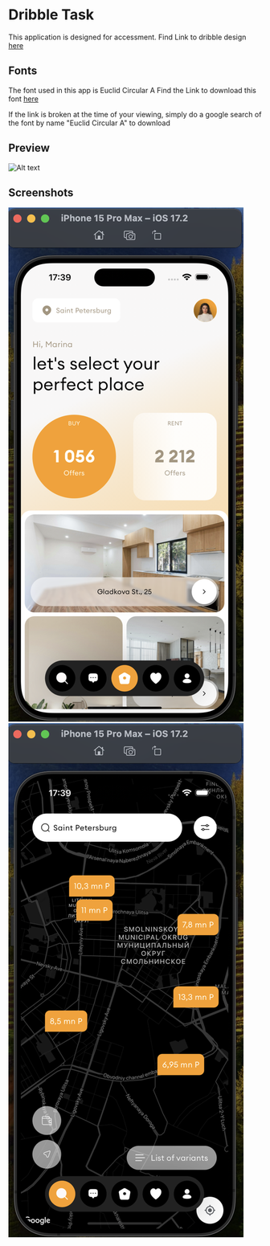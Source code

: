 # Dribble Task

This application is designed for accessment. Find Link to dribble design [here](https://dribbble.com/shots/23780608-Real-Estate-App)

## Fonts
The font used in this app is Euclid Circular A
Find the Link to download this font [here](https://www.cdnfonts.com/euclid-circular-a.font)

If the link is broken at the time of your viewing, simply do a google search of the font by name "Euclid Circular A" to download

## Preview
![Alt text](https://github.com/peterewanfo/real_estate_app_dribble/blob/main/screenshots/Recorded.gif?raw=true "Screen Record")

## Screenshots

![Alt text](https://github.com/peterewanfo/real_estate_app_dribble/blob/main/screenshots/Screenshot1.png?raw=true "Home Screen")
![Alt text](https://github.com/peterewanfo/real_estate_app_dribble/blob/main/screenshots/Screenshot2.png?raw=true "Map Search Screen")